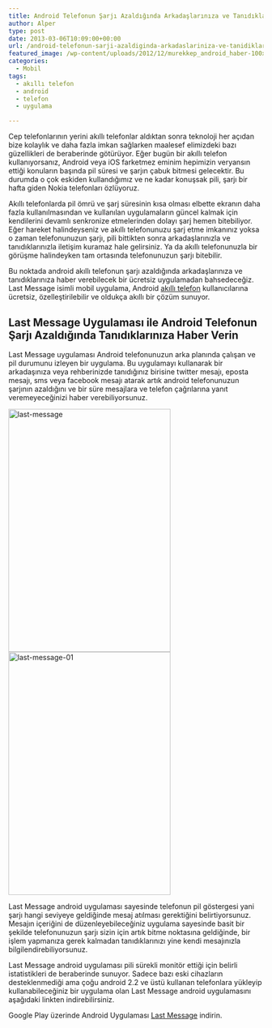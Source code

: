 ```yaml
---
title: Android Telefonun Şarjı Azaldığında Arkadaşlarınıza ve Tanıdıklarınıza Haber Verin
author: Alper
type: post
date: 2013-03-06T10:09:00+00:00
url: /android-telefonun-sarji-azaldiginda-arkadaslariniza-ve-tanidiklariniza-haber-verin/
featured_image: /wp-content/uploads/2012/12/murekkep_android_haber-100x100.jpg
categories:
  - Mobil
tags:
  - akıllı telefon
  - android
  - telefon
  - uygulama

---
```

Cep telefonlarının yerini akıllı telefonlar aldıktan sonra teknoloji her açıdan bize kolaylık ve daha fazla imkan sağlarken maalesef elimizdeki bazı güzellikleri de beraberinde götürüyor. Eğer bugün bir akıllı telefon kullanıyorsanız, Android veya iOS farketmez eminim hepimizin veryansın ettiği konuların başında pil süresi ve şarjın çabuk bitmesi gelecektir. Bu durumda o çok eskiden kullandığımız ve ne kadar konuşsak pili, şarjı bir hafta giden Nokia telefonları özlüyoruz.

Akıllı telefonlarda pil ömrü ve şarj süresinin kısa olması elbette ekranın daha fazla kullanılmasından ve kullanılan uygulamaların güncel kalmak için kendilerini devamlı senkronize etmelerinden dolayı şarj hemen bitebiliyor. Eğer hareket halindeyseniz ve akıllı telefonunuzu şarj etme imkanınız yoksa o zaman telefonunuzun şarjı, pili bittikten sonra arkadaşlarınızla ve tanıdıklarınızla iletişim kuramaz hale gelirsiniz. Ya da akıllı telefonunuzla bir görüşme halindeyken tam ortasında telefonunuzun şarjı bitebilir.

Bu noktada android akıllı telefonun şarjı azaldığında arkadaşlarınıza ve tanıdıklarınıza haber verebilecek bir ücretsiz uygulamadan bahsedeceğiz. Last Message isimli mobil uygulama, Android [akıllı telefon][1] kullanıcılarına ücretsiz, özelleştirilebilir ve oldukça akıllı bir çözüm sunuyor.

## Last Message Uygulaması ile Android Telefonun Şarjı Azaldığında Tanıdıklarınıza Haber Verin

Last Message uygulaması Android telefonunuzun arka planında çalışan ve pil durumunu izleyen bir uygulama. Bu uygulamayı kullanarak bir arkadaşınıza veya rehberinizde tanıdığınız birisine twitter mesajı, eposta mesajı, sms veya facebook mesajı atarak artık android telefonunuzun şarjının azaldığını ve bir süre mesajlara ve telefon çağrılarına yanıt veremeyeceğinizi haber verebiliyorsunuz.

<img class="alignnone size-full wp-image-12478" alt="last-message" src="https://www.murekkep.org/wp-content/uploads/2013/03/last-message.jpg" width="320" height="480" srcset="https://www.murekkep.org/wp-content/uploads/2013/03/last-message.jpg 320w, https://www.murekkep.org/wp-content/uploads/2013/03/last-message-266x400.jpg 266w, https://www.murekkep.org/wp-content/uploads/2013/03/last-message-33x50.jpg 33w, https://www.murekkep.org/wp-content/uploads/2013/03/last-message-66x100.jpg 66w, https://www.murekkep.org/wp-content/uploads/2013/03/last-message-133x200.jpg 133w, https://www.murekkep.org/wp-content/uploads/2013/03/last-message-203x305.jpg 203w" sizes="(max-width: 320px) 100vw, 320px" /><img class="alignnone size-full wp-image-12479" alt="last-message-01" src="https://www.murekkep.org/wp-content/uploads/2013/03/last-message-01.png" width="320" height="480" srcset="https://www.murekkep.org/wp-content/uploads/2013/03/last-message-01.png 320w, https://www.murekkep.org/wp-content/uploads/2013/03/last-message-01-266x400.png 266w, https://www.murekkep.org/wp-content/uploads/2013/03/last-message-01-33x50.png 33w, https://www.murekkep.org/wp-content/uploads/2013/03/last-message-01-66x100.png 66w, https://www.murekkep.org/wp-content/uploads/2013/03/last-message-01-133x200.png 133w, https://www.murekkep.org/wp-content/uploads/2013/03/last-message-01-203x305.png 203w" sizes="(max-width: 320px) 100vw, 320px" /> 

Last Message android uygulaması sayesinde telefonun pil göstergesi yani şarjı hangi seviyeye geldiğinde mesaj atılması gerektiğini belirtiyorsunuz. Mesajın içeriğini de düzenleyebileceğiniz uygulama sayesinde basit bir şekilde telefonunuzun şarjı sizin için artık bitme noktasına geldiğinde, bir işlem yapmanıza gerek kalmadan tanıdıklarınızı yine kendi mesajınızla bilgilendirebiliyorsunuz.

Last Message android uygulaması pili sürekli monitör ettiği için belirli istatistikleri de beraberinde sunuyor. Sadece bazı eski cihazların desteklenmediği ama çoğu android 2.2 ve üstü kullanan telefonlara yükleyip kullanabileceğiniz bir uygulama olan Last Message android uygulamasını aşağıdaki linkten indirebilirsiniz.

Google Play üzerinde Android Uygulaması <a href="https://play.google.com/store/apps/details?id=it.fatbrain.lastmessage" target="_blank" class="broken_link">Last Message</a> indirin.

 [1]: https://www.murekkep.org/telefon "telefon"